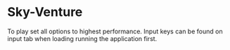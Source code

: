 # Sky-Venture
To play set all options to highest performance. Input keys can be found on input tab when loading running the application first.
